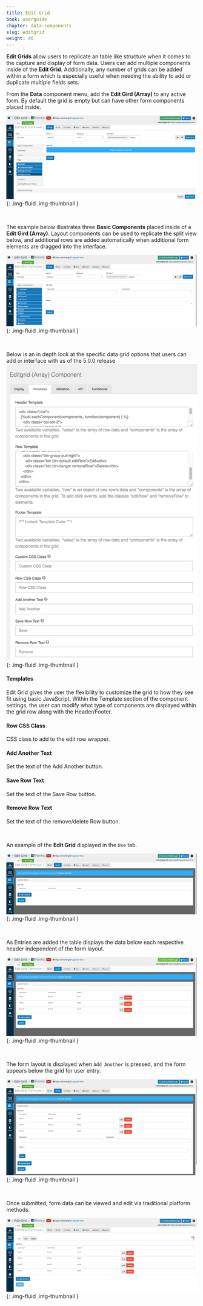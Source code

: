 ```yaml
---
title: Edit Grid
book: userguide
chapter: data-components
slug: editgrid
weight: 40
---
```


**Edit Grids** allow users to replicate an table like structure when it comes to the capture and display of form data.
Users can add multiple components inside of the **Edit Grid**. Additionally, any number of grids can be added
within a form which is especially useful when needing the ability to add or duplicate multiple fields sets.

From the **Data** component menu, add the **Edit Gird (Array)** to any active form. By default the grid is empty 
but can have other form components placed inside. 

![Edit Grid Example](/assets/img/userguide/layout-components/Edit-Grid-1.png){: .img-fluid .img-thumbnail }

&nbsp;

The example below illustrates three **Basic Components** placed inside of a **Edit Gird (Array)**. Layout components
can be used to replicate the split view below, and additional rows are added automatically when additional form elements
are dragged into the interface. 


![Edit Grid Example](/assets/img/userguide/layout-components/Edit-Grid-2.png){: .img-fluid .img-thumbnail }

&nbsp;

Below is an in depth look at the specific data grid options that users can add or interface with as of the 5.0.0 release
![](/assets/img/editgridupdate.png){: .img-fluid .img-thumbnail }

#### Templates

Edit Grid gives the user the flexibility to customize the grid to how they see fit using basic JavaScript. Within the Template 
section of the component settings, the user can modify what type of components are displayed within the grid row along with 
the Header/Footer. 

#### Row CSS Class
CSS class to add to the edit row wrapper.

#### Add Another Text
Set the text of the Add Another button.

#### Save Row Text
Set the text of the Save Row button.

#### Remove Row Text
Set the text of the remove/delete Row button.


&nbsp;

An example of the **Edit Grid** displayed in the ```Use``` tab.  

![Edit Grid Example](/assets/img/userguide/layout-components/Edit-Grid-4.png){: .img-fluid .img-thumbnail }

&nbsp;

As Entries are added the table displays the data below each respective header independent of the form layout.

![Edit Grid Example](/assets/img/userguide/layout-components/Edit-Grid-5.png){: .img-fluid .img-thumbnail }

&nbsp;

The form layout is displayed when ```Add Another``` is pressed, and the form appears below the grid for user entry.

![Edit Grid Example](/assets/img/userguide/layout-components/Edit-Grid-6.png){: .img-fluid .img-thumbnail }

&nbsp;

Once submitted, form data can be viewed and edit via traditional platform methods. 

![Edit Grid Example](/assets/img/userguide/layout-components/Edit-Grid-7.png){: .img-fluid .img-thumbnail }

